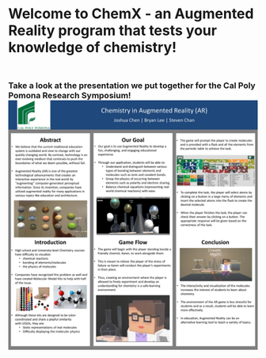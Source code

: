 # Welcome to ChemX - an Augmented Reality program that tests your knowledge of chemistry!





<h3 style="margin:50px 0;">Take a look at the presentation we put together for the Cal Poly Pomona Research Symposium! 
<a href=''><img alt='' src='Slide1.JPG' /></a>
